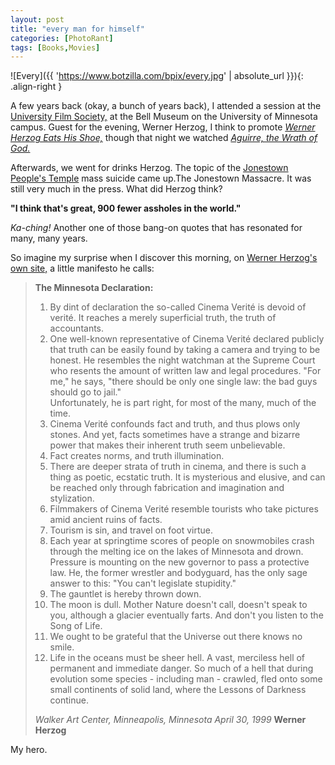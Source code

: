 ```yaml
---
layout: post
title: "every man for himself"
categories: [PhotoRant]
tags: [Books,Movies]
---
```

![Every]({{ 'https://www.botzilla.com/bpix/every.jpg' | absolute_url }}){: .align-right }

A few years back (okay, a bunch of years back), I attended a session at the <a href="http://www.mnfilmarts.org/" target="_blank">University Film Society,</a> at the Bell Museum on the University of Minnesota campus. Guest for the evening, Werner Herzog, I think to promote <a href="http://www.lesblank.com/more/shoe.html" target="_blank"><i>Werner Herzog Eats His Shoe,</i></a> though that night we watched <a href="http://www.imdb.com/title/tt0068182/" target="_blank"><i>Aguirre, the Wrath of God.</i></a>

Afterwards, we went for drinks Herzog. The topic of the <a href="http://www.brasscheck.com/jonestown/" target="_blank">Jonestown</a> <a href="http://www.rickross.com/groups/jonestown.html" target="_blank">People's Temple</a> mass suicide came up.The Jonestown Massacre. It was still very much in the press. What did Herzog think?

__"I think that's great, 900 fewer assholes in the world."__

<!--more-->
<i>Ka-ching!</i> Another one of those bang-on quotes that has resonated for many, many years.

So imagine my surprise when I discover this morning, on <a href="http://www.wernerherzog.com/" target="_blank">Werner Herzog's own site,</a> a little manifesto he calls:

> <b>The Minnesota Declaration:</b>
> 
> 1. By dint of declaration the so-called Cinema Verit&eacute; is devoid of verit&eacute;. It reaches a merely superficial truth, the truth of accountants.
> 2. One well-known representative of Cinema Verit&eacute; declared publicly that truth can be easily found by taking a camera and trying to be honest. He resembles the night watchman at the Supreme Court who resents the amount of written law and legal procedures. "For me," he says, "there should be only one single law: the bad guys should go to jail."<br />Unfortunately, he is part right, for most of the many, much of the time.
> 3. Cinema Verit&eacute; confounds fact and truth, and thus plows only stones. And yet, facts sometimes have a strange and bizarre power that makes their inherent truth seem unbelievable.
> 4. Fact creates norms, and truth illumination.
> 5. There are deeper strata of truth in cinema, and there is such a thing as poetic, ecstatic truth. It is mysterious and elusive, and can be reached only through fabrication and imagination and stylization.
> 6. Filmmakers of Cinema Verit&eacute; resemble tourists who take pictures amid ancient ruins of facts.
> 7. Tourism is sin, and travel on foot virtue.
> 8. Each year at springtime scores of people on snowmobiles crash through the melting ice on the lakes of Minnesota and drown. Pressure is mounting on the new governor to pass a protective law. He, the former wrestler and bodyguard, has the only sage answer to this: "You can't legislate stupidity."
> 9. The gauntlet is hereby thrown down.
> 1. The moon is dull. Mother Nature doesn't call, doesn't speak to you, although a glacier eventually farts. And don't you listen to the Song of Life.
> 1. We ought to be grateful that the Universe out there knows no smile.
> 1. Life in the oceans must be sheer hell. A vast, merciless hell of permanent and immediate danger. So much of a hell that during evolution some species - including man - crawled, fled onto some small continents of solid land, where the Lessons of Darkness continue.
> 
> _Walker Art Center, Minneapolis, Minnesota April 30, 1999_
>  **Werner Herzog**

My hero.
 
